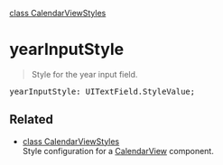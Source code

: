 [class CalendarViewStyles](CalendarViewStyles.md)

# yearInputStyle

> Style for the year input field.

<pre class="docgen_signature">yearInputStyle: UITextField.StyleValue;</pre>

## Related

- [<!--{ref:class}-->class CalendarViewStyles](CalendarViewStyles.md) \
    Style configuration for a [CalendarView](CalendarView.md) component.
